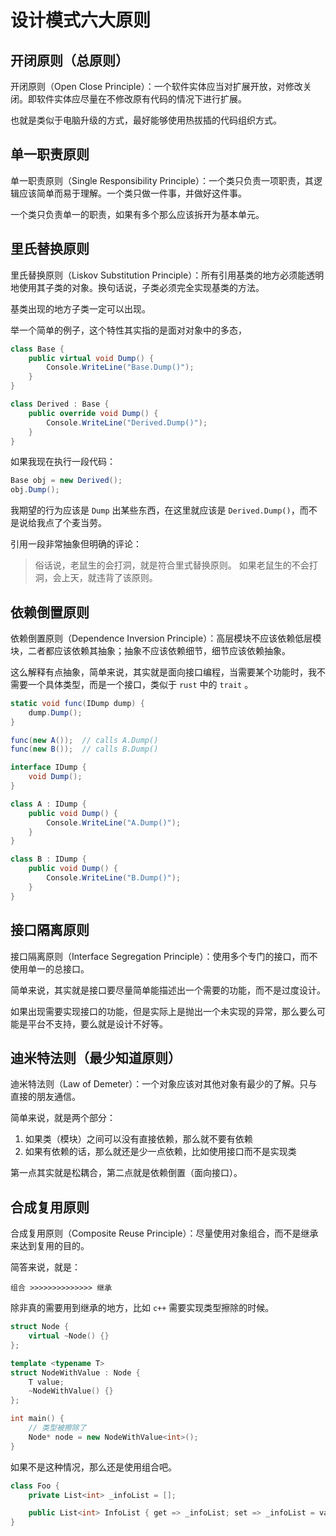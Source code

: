 # 设计模式六大原则

## 开闭原则（总原则）

开闭原则（Open Close Principle）：一个软件实体应当对扩展开放，对修改关闭。即软件实体应尽量在不修改原有代码的情况下进行扩展。

也就是类似于电脑升级的方式，最好能够使用热拔插的代码组织方式。

## 单一职责原则

单一职责原则（Single Responsibility Principle）：一个类只负责一项职责，其逻辑应该简单而易于理解。一个类只做一件事，并做好这件事。

一个类只负责单一的职责，如果有多个那么应该拆开为基本单元。

## 里氏替换原则

里氏替换原则（Liskov Substitution Principle）：所有引用基类的地方必须能透明地使用其子类的对象。换句话说，子类必须完全实现基类的方法。

基类出现的地方子类一定可以出现。

举一个简单的例子，这个特性其实指的是面对对象中的多态，

```csharp
class Base {
    public virtual void Dump() {
        Console.WriteLine("Base.Dump()");
    }
}

class Derived : Base {
    public override void Dump() {
        Console.WriteLine("Derived.Dump()");
    }
}
```

如果我现在执行一段代码：

```csharp
Base obj = new Derived();
obj.Dump();
```

我期望的行为应该是 `Dump` 出某些东西，在这里就应该是 `Derived.Dump()`，而不是说给我点了个麦当劳。

引用一段非常抽象但明确的评论：

> 俗话说，老鼠生的会打洞，就是符合里式替换原则。
> 如果老鼠生的不会打洞，会上天，就违背了该原则。

## 依赖倒置原则

依赖倒置原则（Dependence Inversion Principle）：高层模块不应该依赖低层模块，二者都应该依赖其抽象；抽象不应该依赖细节，细节应该依赖抽象。

这么解释有点抽象，简单来说，其实就是面向接口编程，当需要某个功能时，我不需要一个具体类型，而是一个接口，类似于 `rust` 中的 `trait` 。

```csharp
static void func(IDump dump) {
    dump.Dump();
}

func(new A());  // calls A.Dump()
func(new B());  // calls B.Dump()

interface IDump {
    void Dump();
}

class A : IDump {
    public void Dump() {
        Console.WriteLine("A.Dump()");
    }
}

class B : IDump {
    public void Dump() {
        Console.WriteLine("B.Dump()");
    }
}
```

## 接口隔离原则

接口隔离原则（Interface Segregation Principle）：使用多个专门的接口，而不使用单一的总接口。

简单来说，其实就是接口要尽量简单能描述出一个需要的功能，而不是过度设计。

如果出现需要实现接口的功能，但是实际上是抛出一个未实现的异常，那么要么可能是平台不支持，要么就是设计不好等。

## 迪米特法则（最少知道原则）

迪米特法则（Law of Demeter）：一个对象应该对其他对象有最少的了解。只与直接的朋友通信。

简单来说，就是两个部分：

1. 如果类（模块）之间可以没有直接依赖，那么就不要有依赖
2. 如果有依赖的话，那么就还是少一点依赖，比如使用接口而不是实现类

第一点其实就是松耦合，第二点就是依赖倒置（面向接口）。

## 合成复用原则

合成复用原则（Composite Reuse Principle）：尽量使用对象组合，而不是继承来达到复用的目的。

简答来说，就是：

```text
组合 >>>>>>>>>>>>>> 继承
```

除非真的需要用到继承的地方，比如 `c++` 需要实现类型擦除的时候。

```c++
struct Node {
    virtual ~Node() {}
};

template <typename T>
struct NodeWithValue : Node {
    T value;
    ~NodeWithValue() {}
};

int main() {
    // 类型被擦除了
    Node* node = new NodeWithValue<int>();
}
```

如果不是这种情况，那么还是使用组合吧。

```csharp
class Foo {
    private List<int> _infoList = [];

    public List<int> InfoList { get => _infoList; set => _infoList = value; }
}

```
